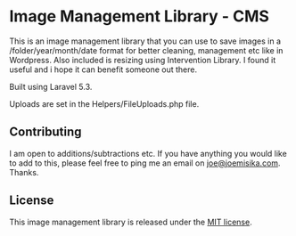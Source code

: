 # Image Management Library - CMS

This is an image management library that you can use to save images in a /folder/year/month/date format for better cleaning, management etc like in Wordpress. Also included is resizing using Intervention Library. I found it useful and i hope it can benefit someone out there. 

Built using Laravel 5.3.

Uploads are set in the Helpers/FileUploads.php file. 

## Contributing

I am open to additions/subtractions etc. If you have anything you would like to add to this, please feel free to ping me an email on joe@joemisika.com. Thanks. 

## License

This image management library is released under the  [MIT license](http://opensource.org/licenses/MIT).
